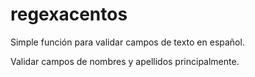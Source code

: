 # regexacentos
Simple función para validar campos de texto en español.

Validar campos de nombres y apellidos principalmente.
